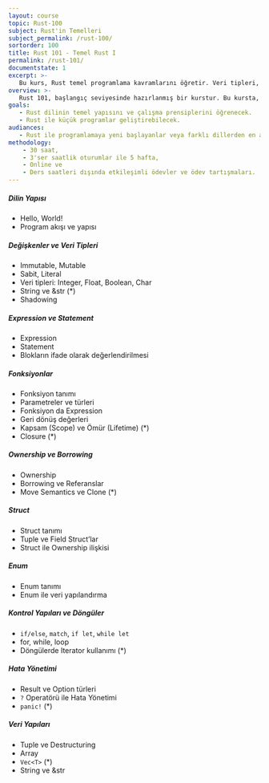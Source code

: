 ```yaml
---
layout: course
topic: Rust-100
subject: Rust'in Temelleri
subject_permalink: /rust-100/
sortorder: 100
title: Rust 101 - Temel Rust I
permalink: /rust-101/
documentstate: 1
excerpt: >-
   Bu kurs, Rust temel programlama kavramlarını öğretir. Veri tipleri, fonksiyonlar, ownership ve borrowing gibi Rust'ın en temel konuları işlenir.
overview: >-
   Rust 101, başlangıç seviyesinde hazırlanmış bir kurstur. Bu kursta, Rust dilinin temel yapı taşları üzerinde durulmaktadır. Katılımcılar, değişken tanımlama, veri tipleri, fonksiyonlar, kontrol yapılarını, ownership ve borrowing kavramlarını öğrenirler. Kurs boyunca elde edilen bilgiler, öğrencilerin Rust dilinde küçük ama sağlam temelli projeler geliştirebilecek seviyeye gelmelerini sağlayacaktır.
goals:
   - Rust dilinin temel yapısını ve çalışma prensiplerini öğrenecek.
   - Rust ile küçük programlar geliştirebilecek.
audiances:
   - Rust ile programlamaya yeni başlayanlar veya farklı dillerden en az birisinde tecrübesi olanlar.
methodology:
    - 30 saat,
    - 3'ser saatlik oturumlar ile 5 hafta,
    - Online ve
    - Ders saatleri dışında etkileşimli ödevler ve ödev tartışmaları.
---
```


##### Dilin Yapısı
   - Hello, World!  
   - Program akışı ve yapısı  

##### Değişkenler ve Veri Tipleri
   - Immutable, Mutable  
   - Sabit, Literal  
   - Veri tipleri: Integer, Float, Boolean, Char  
   - String ve &str (*)
   - Shadowing  

##### Expression ve Statement
   - Expression  
   - Statement  
   - Blokların ifade olarak değerlendirilmesi  

##### Fonksiyonlar
   - Fonksiyon tanımı  
   - Parametreler ve türleri  
   - Fonksiyon da Expression  
   - Geri dönüş değerleri  
   - Kapsam (Scope) ve Ömür (Lifetime) (*)
   - Closure (*)  

##### Ownership ve Borrowing
   - Ownership  
   - Borrowing ve Referanslar  
   - Move Semantics ve Clone (*)

##### Struct
   - Struct tanımı  
   - Tuple ve Field Struct’lar  
   - Struct ile Ownership ilişkisi  

##### Enum
   - Enum tanımı  
   - Enum ile veri yapılandırma  

##### Kontrol Yapıları ve Döngüler
   - `if/else`, `match`, `if let`, `while let`  
   - for, while, loop  
   - Döngülerde Iterator kullanımı (*)

#####  Hata Yönetimi
   - Result ve Option türleri  
   - `?` Operatörü ile Hata Yönetimi  
   - `panic!` (*)

##### Veri Yapıları
   - Tuple ve Destructuring  
   - Array  
   - `Vec<T>` (*)
   - String ve &str
